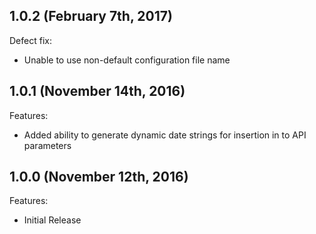 ## 1.0.2 (February 7th, 2017)

Defect fix:

  - Unable to use non-default configuration file name

## 1.0.1 (November 14th, 2016)

Features:

  - Added ability to generate dynamic date strings for insertion in to API parameters

## 1.0.0 (November 12th, 2016)

Features:

  - Initial Release
